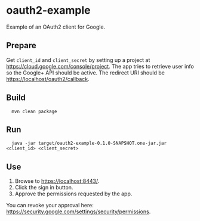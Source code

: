 oauth2-example
==============

Example of an OAuth2 client for Google.

## Prepare

Get `client_id` and `client_secret` by setting up a project at <https://cloud.google.com/console/project>. The app tries to retrieve user info so the Google+ API should be active. The redirect URI should be <https://localhost/oauth2/callback>.

## Build

      mvn clean package

## Run

      java -jar target/oauth2-example-0.1.0-SNAPSHOT.one-jar.jar <client_id> <client_secret>

## Use

1. Browse to <https://localhost:8443/>.
2. Click the sign in button.
3. Approve the permissions requested by the app.

You can revoke your approval here: <https://security.google.com/settings/security/permissions>.


